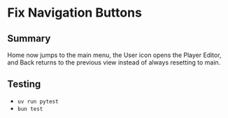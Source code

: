 # Fix Navigation Buttons

## Summary
Home now jumps to the main menu, the User icon opens the Player Editor, and Back returns to the previous view instead of always resetting to main.

## Testing
- `uv run pytest`
- `bun test`

